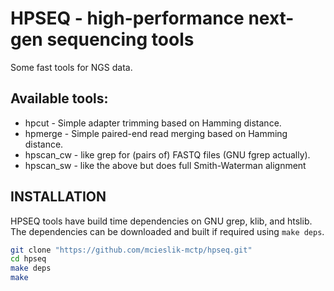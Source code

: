 # HPSEQ - high-performance next-gen sequencing tools #

Some fast tools for NGS data.

## Available tools: ##

* hpcut - Simple adapter trimming based on Hamming distance.
* hpmerge - Simple paired-end read merging based on Hamming distance.
* hpscan_cw - like grep for (pairs of) FASTQ files (GNU fgrep actually).
* hpscan_sw - like the above but does full Smith-Waterman alignment

## INSTALLATION ##

HPSEQ tools have build time dependencies on GNU grep, klib, and htslib.
The dependencies can be downloaded and built if required using `make deps`.

```bash
git clone "https://github.com/mcieslik-mctp/hpseq.git"
cd hpseq
make deps
make

```
